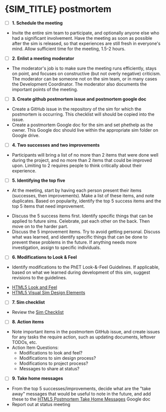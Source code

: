 # {SIM_TITLE} postmortem

- [ ]  **1. Schedule the meeting**
- Invite the entire sim team to participate, and optionally anyone else who had a significant involvement. Have the
  meeting as soon as possible after the sim is released, so that experiences are still fresh in everyone's mind. Allow
  sufficient time for the meeting, 1.5-2 hours.

- [ ]  **2. Enlist a meeting moderator**
- The moderator's job is to make sure the meeting runs efficiently, stays on point, and focuses on constructive (but not
  overly negative) criticism. The moderator can be someone not on the sim team, or in many cases the Development
  Coordinator. The moderator also documents the important points of the meeting.

- [ ]  **3. Create github postmortem issue and postmortem google doc**
- Create a GitHub issue in the repository of the sim for which the postmortem is occurring. This checklist will should
  be copied into the issue.
- Create a postmortem Google doc for the sim and set phethelp as the owner. This Google doc should live within the
  appropriate sim folder on Google drive.

- [ ]  **4. Two successes and two improvements**
- Participants will bring a list of no more than 2 items that were done well during the project, and no more than 2
  items that could be improved upon. Limiting to 2 requires people to think critically about their experience.

- [ ]  **5. Identifying the top five**
- At the meeting, start by having each person present their items (successes, then improvements). Make a list of these
  items, and note duplicates. Based on popularity, identify the top 5 success items and the top 5 items that need
  improvement.

* Discuss the 5 success items first. Identify specific things that can be applied to future sims. Celebrate, pat each
  other on the back. Then move on to the harder part.
* Discuss the 5 improvement items. Try to avoid getting personal. Discuss what was learned, and identify specific things
  that can be done to prevent these problems in the future. If anything needs more investigation, assign to specific
  individuals.

- [ ]  **6. Modifications to Look & Feel**
- Identify modifications to the PhET Look-&-Feel Guidelines. If applicable, based on what we learned during development
  of this sim, suggest revisions to the guidelines.

* [HTML5 Look and Feel](https://docs.google.com/document/d/1Fg4E6VNMsnId7CjsyqHKnZeIoQ4N-5ezM9PTkj7N3PM/edit)
* [HTML5 Visual Sim Design Elements
  ](https://docs.google.com/document/d/1rpp0vT7-bGUs_5tZP_77-HM8PnaGbIDQ5DGNygX5CBo/edit)

- [ ]  **7. Sim checklist**
- Review the [Sim Checklist](https://github.com/phetsims/phet-info/blob/main/checklists/sim-checklist.md)

- [ ]  **8. Action items**
- Note important items in the postmortem GitHub issue, and create issues for any tasks the require action, such as
  updating documents, leftover TODOs, etc.
- Action Item Questions:
  - Modifications to look and feel?
  - Modifications to sim design process?
  - Modifications to project process?
  - Messages to share at status?

- [ ]  **9. Take home messages**
- From the top 5 successes/improvements, decide what are the "take away" messages that would be useful to note in the
  future, and add these to the [HTML5 Postmortem Take Home Messages](https://docs.google.com/document/d/1hayLX0FbhYqGao-5xizAFU9kVBzqrW_RVX88Wk_C_Lc/edit#heading=h.krbf2d24bpav) Google doc
- Report out at status meeting

